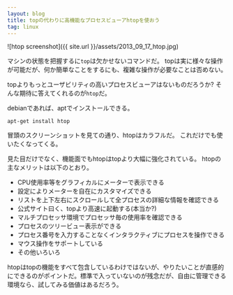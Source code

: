 ```yaml
---
layout: blog
title: topの代わりに高機能なプロセスビューアhtopを使おう
tag: linux
---
```




![htop screenshot]({{ site.url }}/assets/2013_09_17_htop.jpg)

マシンの状態を把握するに`top`は欠かせないコマンドだ。
topは実に様々な操作が可能だが、何か簡単なことをするにも、複雑な操作が必要なことは否めない。

topよりもっとユーザビリティの高いプロセスビューアはないものだろうか? そんな期待に答えてくれるのが`htop`だ。

debianであれば、aptでインストールできる。

    apt-get install htop

冒頭のスクリーンショットを見ての通り、htopはカラフルだ。
これだけでも使いたくなってくる。

見た目だけでなく、機能面でもhtopはtopより大幅に強化されている。
htopの主なメリットは以下のとおり。

- CPU使用率等をグラフィカルにメーターで表示できる
- 設定によりメーターを自在にカスタマイズできる
- リストを上下左右にスクロールして全プロセスの詳細な情報を確認できる
- 公式サイト曰く、topより高速に起動する(本当か?)
- マルチプロセッサ環境でプロセッサ毎の使用率を確認できる
- プロセスのツリービュー表示ができる
- プロセス番号を入力することなくインタラクティブにプロセスを操作できる
- マウス操作をサポートしている
- その他いろいろ

htopはtopの機能をすべて包含しているわけではないが、やりたいことが直感的にできるのがポイントだ。標準で入っていないのが残念だが、自由に管理できる環境なら、試してみる価値はあるだろう。
